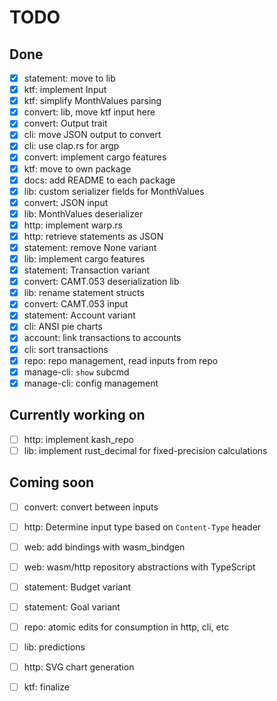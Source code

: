 # TODO

## Done

- [x] statement: move to lib
- [x] ktf: implement Input
- [x] ktf: simplify MonthValues parsing
- [x] convert: lib, move ktf input here
- [x] convert: Output trait
- [x] cli: move JSON output to convert
- [x] cli: use clap.rs for argp
- [x] convert: implement cargo features
- [x] ktf: move to own package
- [x] docs: add README to each package
- [x] lib: custom serializer fields for MonthValues
- [x] convert: JSON input
- [x] lib: MonthValues deserializer
- [x] http: implement warp.rs
- [x] http: retrieve statements as JSON
- [x] statement: remove None variant
- [x] lib: implement cargo features
- [x] statement: Transaction variant
- [x] convert: CAMT.053 deserialization lib
- [x] lib: rename statement structs
- [x] convert: CAMT.053 input
- [x] statement: Account variant
- [x] cli: ANSI pie charts
- [x] account: link transactions to accounts
- [x] cli: sort transactions
- [x] repo: repo management, read inputs from repo
- [x] manage-cli: `show` subcmd
- [x] manage-cli: config management

## Currently working on

- [ ] http: implement kash_repo
- [ ] lib: implement rust_decimal for fixed-precision calculations

## Coming soon

- [ ] convert: convert between inputs

- [ ] http: Determine input type based on `Content-Type` header
- [ ] web: add bindings with wasm_bindgen
- [ ] web: wasm/http repository abstractions with TypeScript

- [ ] statement: Budget variant
- [ ] statement: Goal variant

- [ ] repo: atomic edits for consumption in http, cli, etc

- [ ] lib: predictions
- [ ] http: SVG chart generation

- [ ] ktf: finalize
